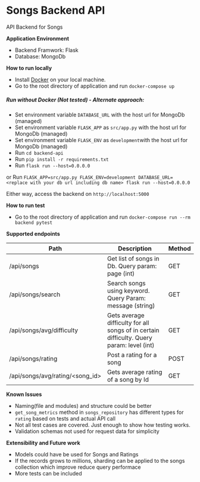 # Songs Backend API
API Backend for Songs

**Application Environment**
- Backend Framwork: Flask
- Database: MongoDb

**How to run locally**
- Install [Docker](https://www.docker.com/products/docker-desktop) on your local machine.
- Go to the root directory of application and run `docker-compose up`

##### Run without Docker (Not tested) - Alternate approach:
 - Set environment variable `DATABASE_URL` with the host url for MongoDb (managed)  
 - Set environment variable `FLASK_APP` as `src/app.py` with the host url for MongoDb (managed)  
 - Set environment variable `FLASK_ENV` as `development`with the host url for MongoDb (managed)  
 - Run `cd backend-api`
 - Run `pip install -r requirements.txt`
 - Run `flask run --host=0.0.0.0`

 or Run `FLASK_APP=src/app.py FLASK_ENV=development DATABASE_URL=<replace with your db url including db name> flask run --host=0.0.0.0`

Either way, access the backend on `http://localhost:5000`

**How to run test**
- Go to the root directory of application and run `docker-compose run --rm backend pytest`


**Supported endpoints**

|Path                  |Description                                  | Method |
|--------------------- |---------------------------------------------|--------|
/api/songs      | Get list of songs in Db. Query param: page (int)                       | GET    |
/api/songs/search              | Search songs using keyword. Query Param: message (string)                                   | GET    |
/api/songs/avg/difficulty          | Gets average difficulty for all songs of in certain difficulty. Query param: level (int)                        | GET    |
/api/songs/rating| Post a rating for a song                 | POST    |
/api/songs/avg/rating/<song_id>          | Gets average rating of a song by Id                        | GET   |

**Known Issues**
- Naming(file and modules) and structure could be better
- `get_song_metrics` method in `songs_repository` has different types for `rating` based on tests and actual API call
- Not all test cases are covered. Just enough to show how testing works.
- Validation schemas not used for request data for simplicity

**Extensibility and Future work**
- Models could have be used for Songs and Ratings
- If the records grows to millions, sharding can be applied to the songs collection which improve reduce query performace
- More tests can be included
